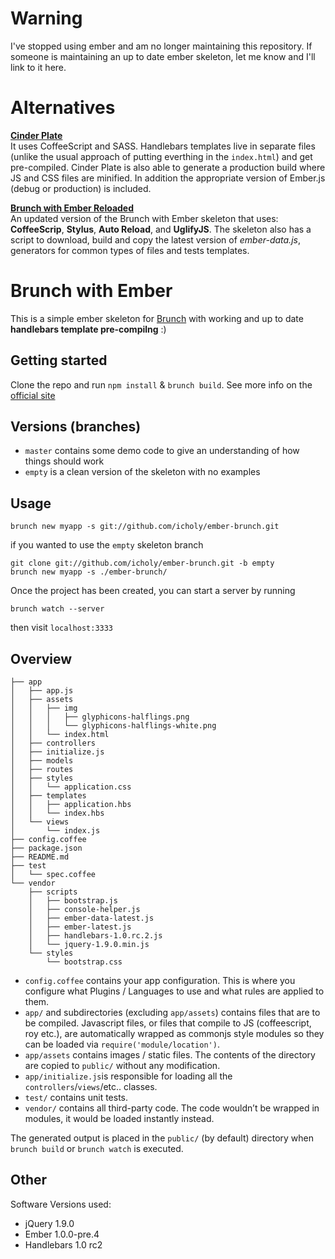 # Warning

I've stopped using ember and am no longer maintaining this repository.
If someone is maintaining an up to date ember skeleton, let me know and I'll link to it here.

# Alternatives
**[Cinder Plate](https://github.com/edgycircle/cinder-plate)**  
It uses CoffeeScript and SASS. Handlebars templates live in separate files (unlike the usual approach of putting everthing in the `index.html`) and get pre-compiled. Cinder Plate is also able to generate a production build where JS and CSS files are minified. In addition the appropriate version of Ember.js (debug or production) is included.

**[Brunch with Ember Reloaded](https://github.com/gcollazo/brunch-with-ember-reloaded)**  
An updated version of the Brunch with Ember skeleton that uses: **CoffeeScrip**, **Stylus**, **Auto Reload**, and **UglifyJS**. The skeleton also has a script to download, build and copy the latest version of *ember-data.js*, generators for common types of files and tests templates.
# Brunch with Ember

This is a simple ember skeleton for [Brunch](http://brunch.io/) with working and up to date **handlebars template pre-compilng** :)

## Getting started

Clone the repo and run `npm install` & `brunch build`.
See more info on the [official site](http://brunch.io)

## Versions (branches)

* `master` contains some demo code to give an understanding of how things should work
* `empty` is a clean version of the skeleton with no examples

## Usage
    
    brunch new myapp -s git://github.com/icholy/ember-brunch.git

if you wanted to use the `empty` skeleton branch

    git clone git://github.com/icholy/ember-brunch.git -b empty
    brunch new myapp -s ./ember-brunch/

Once the project has been created, you can start a server by running

    brunch watch --server

then visit `localhost:3333`

## Overview

    ├── app
    │   ├── app.js
    │   ├── assets
    │   │   ├── img
    │   │   │   ├── glyphicons-halflings.png
    │   │   │   └── glyphicons-halflings-white.png
    │   │   └── index.html
    │   ├── controllers
    │   ├── initialize.js
    │   ├── models
    │   ├── routes
    │   ├── styles
    │   │   └── application.css
    │   ├── templates
    │   │   ├── application.hbs
    │   │   └── index.hbs
    │   └── views
    │       └── index.js
    ├── config.coffee
    ├── package.json
    ├── README.md
    ├── test
    │   └── spec.coffee
    └── vendor
        ├── scripts
        │   ├── bootstrap.js
        │   ├── console-helper.js
        │   ├── ember-data-latest.js
        │   ├── ember-latest.js
        │   ├── handlebars-1.0.rc.2.js
        │   └── jquery-1.9.0.min.js
        └── styles
            └── bootstrap.css



* `config.coffee` contains your app configuration. This is where you configure what Plugins / Languages to use and what rules are applied to them.
* `app/` and subdirectories (excluding `app/assets`) contains files that are to be compiled. Javascript files, or files that compile to JS (coffeescript, roy etc.), are automatically wrapped as commonjs style modules so they can be loaded via `require('module/location')`.
* `app/assets` contains images / static files. The contents of the directory are copied to `public/` without any modification.
* `app/initialize.js`is responsible for loading all the `controllers`/`views`/etc.. classes.
* `test/` contains unit tests.
* `vendor/` contains all third-party code. The code wouldn’t be wrapped in
modules, it would be loaded instantly instead.

The generated output is placed in the `public/` (by default) directory when `brunch build` or `brunch watch` is executed.

## Other
Software Versions used:

* jQuery 1.9.0
* Ember 1.0.0-pre.4
* Handlebars 1.0 rc2

